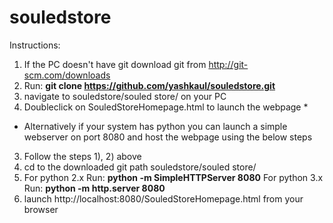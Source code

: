 # souledstore


Instructions:

1) If the PC doesn't have git download git from http://git-scm.com/downloads
2) Run: **git clone https://github.com/yashkaul/souledstore.git**
3) navigate to souledstore/souled store/ on your PC
4) Doubleclick on SouledStoreHomepage.html to launch the webpage *

* Alternatively if your system has python you can launch a simple webserver on port 8080 and host the webpage using the below steps

3) Follow the steps 1), 2) above
4) cd to the downloaded git path souledstore/souled store/ 
5) For python 2.x Run: **python -m SimpleHTTPServer 8080**        For python 3.x Run: **python -m http.server 8080**
6) launch http://localhost:8080/SouledStoreHomepage.html from your browser




